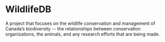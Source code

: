 # WildlifeDB
A project that focuses on the wildlife conservation and management of Canada’s biodiversity -- the relationships between conservation organizations, the animals, and any research efforts that are being made.  
